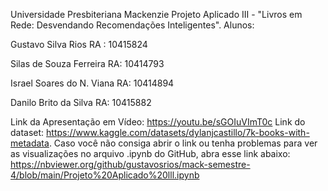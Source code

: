 Universidade Presbiteriana Mackenzie
Projeto Aplicado III - "Livros em Rede: Desvendando Recomendações Inteligentes".
Alunos:

Gustavo Silva Rios
RA : 10415824

Silas de Souza Ferreira
RA: 10414793

Israel Soares do N. Viana 
RA: 10414894

Danilo Brito da Silva
RA: 10415882

Link da Apresentação em Vídeo: https://youtu.be/sGOIuVImT0c 
Link do dataset: https://www.kaggle.com/datasets/dylanjcastillo/7k-books-with-metadata.
Caso você não consiga abrir o link ou tenha problemas para ver as visualizações no arquivo .ipynb do GitHub, abra esse link abaixo:
https://nbviewer.org/github/gustavosrios/mack-semestre-4/blob/main/Projeto%20Aplicado%20lll.ipynb 
